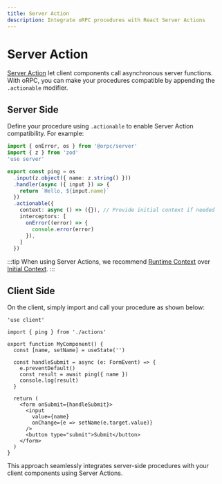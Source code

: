 ```yaml
---
title: Server Action
description: Integrate oRPC procedures with React Server Actions
---
```


# Server Action

[Server Action](https://react.dev/reference/rsc/server-functions) let client components call asynchronous server functions. With oRPC, you can make your procedures compatible by appending the `.actionable` modifier.

## Server Side

Define your procedure using `.actionable` to enable Server Action compatibility. For example:

```ts twoslash
import { onError, os } from '@orpc/server'
import { z } from 'zod'
'use server'

export const ping = os
  .input(z.object({ name: z.string() }))
  .handler(async ({ input }) => {
    return `Hello, ${input.name}`
  })
  .actionable({
    context: async () => ({}), // Provide initial context if needed
    interceptors: [
      onError((error) => {
        console.error(error)
      }),
    ]
  })
```

:::tip
When using Server Actions, we recommend [Runtime Context](/docs/context#execution-context) over [Initial Context](/docs/context#initial-context).
:::

## Client Side

On the client, simply import and call your procedure as shown below:

```tsx
'use client'

import { ping } from './actions'

export function MyComponent() {
  const [name, setName] = useState('')

  const handleSubmit = async (e: FormEvent) => {
    e.preventDefault()
    const result = await ping({ name })
    console.log(result)
  }

  return (
    <form onSubmit={handleSubmit}>
      <input
        value={name}
        onChange={e => setName(e.target.value)}
      />
      <button type="submit">Submit</button>
    </form>
  )
}
```

This approach seamlessly integrates server-side procedures with your client components using Server Actions.
